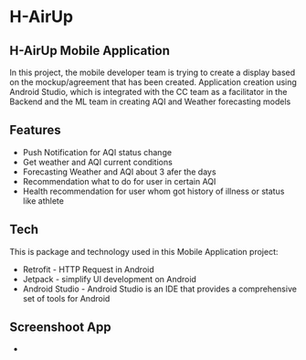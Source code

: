 # H-AirUp
## H-AirUp Mobile Application
In this project, the mobile developer team is trying to create a display based on the mockup/agreement that has been created. Application creation using Android Studio, which is integrated with the CC team as a facilitator in the Backend and the ML team in creating AQI and Weather forecasting models
## Features
- Push Notification for AQI status change
- Get weather and AQI current conditions 
- Forecasting Weather and AQI about 3 afer the days
- Recommendation what to do for user in certain AQI
- Health recommendation for user whom got history of illness or status like athlete

## Tech
This is package and technology used in this Mobile Application project:
- Retrofit -  HTTP Request in Android
- Jetpack - simplify UI development on Android
- Android Studio - Android Studio is an IDE that provides a comprehensive set of tools for Android

## Screenshoot App
-  

